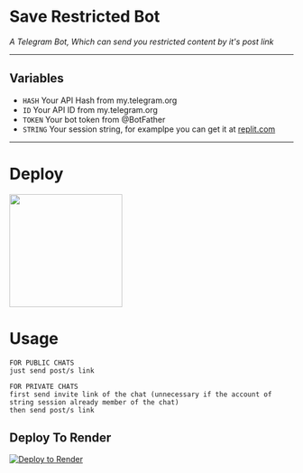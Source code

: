# Save Restricted Bot

*A Telegram Bot, Which can send you restricted content by it's post link*

---

## Variables

- `HASH` Your API Hash from my.telegram.org
- `ID` Your API ID from my.telegram.org
- `TOKEN` Your bot token from @BotFather
- `STRING` Your session string, for examplpe you can get it at [replit.com](https://replit.com/@ErichDaniken/Generate-Telegram-String-Session)

---
# Deploy
<p><a href="https://heroku.com/deploy"> <img src="https://img.shields.io/badge/Deploy%20To%20Heroku-blueviolet?style=for-the-badge&logo=heroku" width="200""/></a>

# Usage

```
FOR PUBLIC CHATS 
just send post/s link

FOR PRIVATE CHATS
first send invite link of the chat (unnecessary if the account of string session already member of the chat)
then send post/s link
```

## Deploy To Render
              

[![Deploy to Render](https://render.com/images/deploy-to-render-button.svg)](https://render.com/deploy?repo=https://github.com/Amanraj654/Helloralender)

